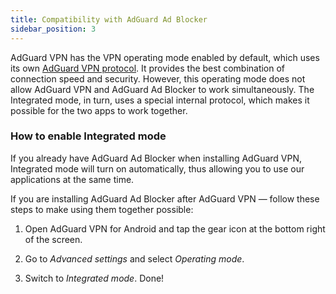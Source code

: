```yaml
---
title: Compatibility with AdGuard Ad Blocker
sidebar_position: 3
---
```


AdGuard VPN has the VPN operating mode enabled by default, which uses its own [AdGuard VPN protocol](/general/adguard-vpn-protocol). It provides the best combination of connection speed and security. However, this operating mode does not allow AdGuard VPN and AdGuard Ad Blocker to work simultaneously. The Integrated mode, in turn, uses a special internal protocol, which makes it possible for the two apps to work together.

### How to enable Integrated mode

If you already have AdGuard Ad Blocker when installing AdGuard VPN, Integrated mode will turn on automatically, thus allowing you to use our applications at the same time.

If you are installing AdGuard Ad Blocker after AdGuard VPN — follow these steps to make using them together possible:

1. Open AdGuard VPN for Android and tap the gear icon at the bottom right of the screen.

2. Go to *Advanced settings* and select *Operating mode*.

3. Switch to *Integrated mode*. Done!
